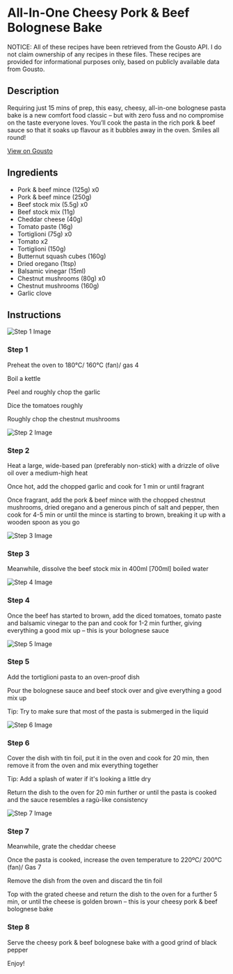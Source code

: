 # All-In-One Cheesy Pork & Beef Bolognese Bake

NOTICE: All of these recipes have been retrieved from the Gousto API. I do not claim ownership of any recipes in these files. These recipes are provided for informational purposes only, based on publicly available data from Gousto.

## Description

Requiring just 15 mins of prep, this easy, cheesy, all-in-one bolognese pasta bake is a new comfort food classic – but with zero fuss and no compromise on the taste everyone loves. You’ll cook the pasta in the rich pork & beef sauce so that it soaks up flavour as it bubbles away in the oven. Smiles all round!

[View on Gousto](https://www.gousto.co.uk/recipes/cookbook/all-in-one-cheesy-beef-bolognese-bake)

## Ingredients

- Pork & beef mince (125g) x0
- Pork & beef mince (250g)
- Beef stock mix (5.5g) x0
- Beef stock mix (11g)
- Cheddar cheese (40g)
- Tomato paste (16g)
- Tortiglioni (75g) x0
- Tomato x2
- Tortiglioni (150g)
- Butternut squash cubes (160g)
- Dried oregano (1tsp)
- Balsamic vinegar (15ml)
- Chestnut mushrooms (80g) x0
- Chestnut mushrooms (160g)
- Garlic clove

## Instructions

![Step 1 Image](https://production-media.gousto.co.uk/cms/recipe-step-image/1544.-step-1-x200.jpg)

### Step 1

Preheat the oven to 180°C/ 160°C (fan)/ gas 4

Boil a kettle

Peel and roughly chop the garlic

Dice the tomatoes roughly

Roughly chop the chestnut mushrooms

![Step 2 Image](https://production-media.gousto.co.uk/cms/recipe-step-image/1544.-step-2-x200.jpg)

### Step 2

Heat a large, wide-based pan (preferably non-stick) with a drizzle of olive oil over a medium-high heat

Once hot, add the chopped garlic and cook for 1 min or until fragrant

Once fragrant, add the pork & beef mince with the chopped chestnut mushrooms, dried oregano and a generous pinch of salt and pepper, then cook for 4-5 min or until the mince is starting to brown, breaking it up with a wooden spoon as you go

![Step 3 Image](https://production-media.gousto.co.uk/cms/recipe-step-image/1544.-step-3-x200.jpg)

### Step 3

Meanwhile, dissolve the beef stock mix in 400ml <span class="text-danger">[700ml]</span> boiled water

![Step 4 Image](https://production-media.gousto.co.uk/cms/recipe-step-image/1544.-step-4-x200.jpg)

### Step 4

Once the beef has started to brown, add the diced tomatoes, tomato paste and balsamic vinegar to the pan and cook for 1-2 min further, giving everything a good mix up – this is your bolognese sauce

![Step 5 Image](https://production-media.gousto.co.uk/cms/recipe-step-image/1544.-step-5-x200.jpg)

### Step 5

Add the tortiglioni pasta to an oven-proof dish

Pour the bolognese sauce and beef stock over and give everything a good mix up

Tip: Try to make sure that most of the pasta is submerged in the liquid

![Step 6 Image](https://production-media.gousto.co.uk/cms/recipe-step-image/1544.-step-6-x200.jpg)

### Step 6

Cover the dish with tin foil, put it in the oven and cook for 20 min, then remove it from the oven and mix everything together

Tip: Add a splash of water if it's looking a little dry

Return the dish to the oven for 20 min further or until the pasta is cooked and the sauce resembles a ragù-like consistency

![Step 7 Image](https://production-media.gousto.co.uk/cms/recipe-step-image/1544.-step-7-x200.jpg)

### Step 7

Meanwhile, grate the cheddar cheese

Once the pasta is cooked, increase the oven temperature to 220ºC/ 200°C (fan)/ Gas 7

Remove the dish from the oven and discard the tin foil

Top with the grated cheese and return the dish to the oven for a further 5 min, or until the cheese is golden brown – this is your cheesy pork & beef bolognese bake

### Step 8

Serve the cheesy pork & beef bolognese bake with a good grind of black pepper

Enjoy!

